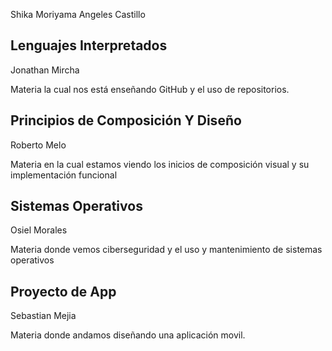 Shika Moriyama Angeles Castillo

## Lenguajes Interpretados 

Jonathan Mircha

Materia la cual nos está enseñando GitHub y el uso de repositorios.

## Principios de Composición Y Diseño

Roberto Melo

Materia en la cual estamos viendo los inicios de composición visual y su implementación funcional 

## Sistemas Operativos

Osiel Morales

Materia donde vemos ciberseguridad y el uso y mantenimiento de sistemas operativos

## Proyecto de App

Sebastian Mejia

Materia donde andamos diseñando una aplicación movil.